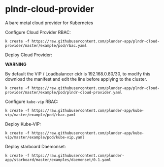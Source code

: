 # plndr-cloud-provider
A bare metal cloud provider for Kubernetes


Configure Cloud Provider RBAC:

`k create -f https://raw.githubusercontent.com/plunder-app/plndr-cloud-provider/master/example/pod/rbac.yaml`

Deploy Cloud Provider:

**WARNING**

By default the VIP / Loadbalancer cidr is 192.168.0.80/30, to modify this download the manifest and edit the line before applying to the cluster.

`k create -f https://raw.githubusercontent.com/plunder-app/plndr-cloud-provider/master/example/pod/plndr-cloud-provider.yaml`

Configure `kube-vip` RBAC:

`k create -f https://raw.githubusercontent.com/plunder-app/kube-vip/master/example/pod/rbac.yaml`

Deploy Kube-VIP:

`k create -f https://raw.githubusercontent.com/plunder-app/kube-vip/master/example/pod/kube-vip.yaml`

Deploy starboard Daemonset:

`k create -f https://raw.githubusercontent.com/plunder-app/starboard/master/examples/daemonset/0.1.yaml`
